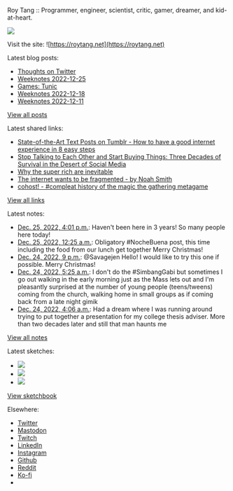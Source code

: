 Roy Tang :: Programmer, engineer, scientist, critic, gamer, dreamer, and kid-at-heart.

![](https://roytang.net/static/img/profile.jpg)

Visit the site: ![https://roytang.net](https://roytang.net)

Latest blog posts:

- [Thoughts on Twitter](https://roytang.net/2022/12/thoughts-on-twitter/)
- [Weeknotes 2022-12-25](https://roytang.net/2022/12/weeknotes-12-25/)
- [Games: Tunic](https://roytang.net/2022/12/tunic/)
- [Weeknotes 2022-12-18](https://roytang.net/2022/12/weeknotes-12-18/)
- [Weeknotes 2022-12-11](https://roytang.net/2022/12/weeknotes-12-11/)

[View all posts](https://roytang.net/blog)

Latest shared links:

- [State-of-the-Art Text Posts on Tumblr - How to have a good internet experience in 8 easy steps](https://roytang.net/2022/12/d499aa12ce0b17fdb932e40060d7cab2/)
- [Stop Talking to Each Other and Start Buying Things: Three Decades of Survival in the Desert of Social Media](https://roytang.net/2022/12/4e895ef0df681810814e47f9c4db4629/)
- [Why the super rich are inevitable](https://roytang.net/2022/12/abc6388d884555162ca616eabe4c19e5/)
- [The internet wants to be fragmented - by Noah Smith](https://roytang.net/2022/12/a9c926c3bab19883981af9287ad66ec6/)
- [cohost! - #compleat history of the magic the gathering metagame](https://roytang.net/2022/12/fd68d30b1245eceac54993e4cc3da840/)

[View all links](https://roytang.net/links)

Latest notes:

- [Dec. 25, 2022, 4:01 p.m.](https://roytang.net/2022/12/808752e2219fe9c1928e84e70f8e17db/): Haven&#x27;t been here in 3 years! So many people here today!
- [Dec. 25, 2022, 12:25 a.m.](https://roytang.net/2022/12/nochebuena/): Obligatory #NocheBuena post, this time including the food from our lunch get together Merry Christmas!
- [Dec. 24, 2022, 9 p.m.](https://roytang.net/2022/12/109568774873413321/): @Savagejen Hello! I would like to try this one if possible. Merry Christmas!
- [Dec. 24, 2022, 5:25 a.m.](https://roytang.net/2022/12/ac4512880daa2e819db00379c5bb65ff/): I don&#x27;t do the #SimbangGabi but sometimes I go out walking in the early morning just as the Mass lets out and I&#x27;m pleasantly surprised at the number of young people (teens/tweens) coming from the church, walking home in small groups as if coming back from a late night gimik
- [Dec. 24, 2022, 4:06 a.m.](https://roytang.net/2022/12/eb4ed2656037cf9495f686536f8528ba/): Had a dream where I was running around trying to put together a presentation for my college thesis adviser. More than two decades later and still that man haunts me

[View all notes](https://roytang.net/notes)

Latest sketches:


- ![](https://roytang.net/media/cache/f5/83/f583e6f8cabb768e013c3292f03b5274.jpg)
- ![](https://roytang.net/media/cache/dc/31/dc31bec42193147458f2e50c9a7fe4ac.jpg)
- ![](https://roytang.net/media/cache/73/2b/732bd4c80057609c59932ce77d753675.jpg)

[View sketchbook](https://roytang.net/albums/sketchbook)


Elsewhere:

- [Twitter](https://twitter.com/roytang)
- [Mastodon](https://indieweb.social/@roytang)
- [Twitch](https://twitch.tv/twitchyroy)
- [LinkedIn](https://www.linkedin.com/in/roytang)
- [Instagram](https://instagram.com/roytang0400)
- [Github](https://github.com/roytang)
- [Reddit](https://reddit.com/u/hungryroy)
- [Ko-fi](https://ko-fi.com/roytang)
- [](mailto:hello@roytang.net)